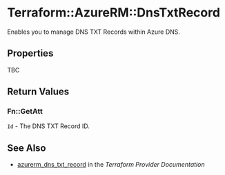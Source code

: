# Terraform::AzureRM::DnsTxtRecord

Enables you to manage DNS TXT Records within Azure DNS.

## Properties

TBC

## Return Values

### Fn::GetAtt

`Id` - The DNS TXT Record ID.

## See Also

* [azurerm_dns_txt_record](https://www.terraform.io/docs/providers/azurerm/r/dns_txt_record.html) in the _Terraform Provider Documentation_